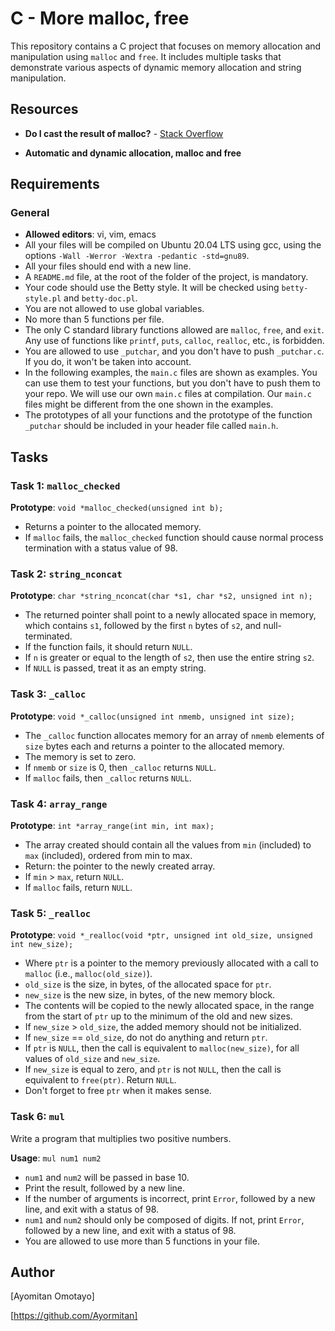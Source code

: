 # C - More malloc, free

This repository contains a C project that focuses on memory allocation and manipulation using `malloc` and `free`. It includes multiple tasks that demonstrate various aspects of dynamic memory allocation and string manipulation.

## Resources

- **Do I cast the result of malloc?** - [Stack Overflow](https://stackoverflow.com/questions/605845/do-i-cast-the-result-of-malloc)

- **Automatic and dynamic allocation, malloc and free**

## Requirements

### General

- **Allowed editors**: vi, vim, emacs
- All your files will be compiled on Ubuntu 20.04 LTS using gcc, using the options `-Wall -Werror -Wextra -pedantic -std=gnu89`.
- All your files should end with a new line.
- A `README.md` file, at the root of the folder of the project, is mandatory.
- Your code should use the Betty style. It will be checked using `betty-style.pl` and `betty-doc.pl`.
- You are not allowed to use global variables.
- No more than 5 functions per file.
- The only C standard library functions allowed are `malloc`, `free`, and `exit`. Any use of functions like `printf`, `puts`, `calloc`, `realloc`, etc., is forbidden.
- You are allowed to use `_putchar`, and you don't have to push `_putchar.c`. If you do, it won't be taken into account.
- In the following examples, the `main.c` files are shown as examples. You can use them to test your functions, but you don't have to push them to your repo. We will use our own `main.c` files at compilation. Our `main.c` files might be different from the one shown in the examples.
- The prototypes of all your functions and the prototype of the function `_putchar` should be included in your header file called `main.h`.

## Tasks

### Task 1: `malloc_checked`

**Prototype**: `void *malloc_checked(unsigned int b);`

- Returns a pointer to the allocated memory.
- If `malloc` fails, the `malloc_checked` function should cause normal process termination with a status value of 98.

### Task 2: `string_nconcat`

**Prototype**: `char *string_nconcat(char *s1, char *s2, unsigned int n);`

- The returned pointer shall point to a newly allocated space in memory, which contains `s1`, followed by the first `n` bytes of `s2`, and null-terminated.
- If the function fails, it should return `NULL`.
- If `n` is greater or equal to the length of `s2`, then use the entire string `s2`.
- If `NULL` is passed, treat it as an empty string.

### Task 3: `_calloc`

**Prototype**: `void *_calloc(unsigned int nmemb, unsigned int size);`

- The `_calloc` function allocates memory for an array of `nmemb` elements of `size` bytes each and returns a pointer to the allocated memory.
- The memory is set to zero.
- If `nmemb` or `size` is 0, then `_calloc` returns `NULL`.
- If `malloc` fails, then `_calloc` returns `NULL`.

### Task 4: `array_range`

**Prototype**: `int *array_range(int min, int max);`

- The array created should contain all the values from `min` (included) to `max` (included), ordered from min to max.
- Return: the pointer to the newly created array.
- If `min` > `max`, return `NULL`.
- If `malloc` fails, return `NULL`.

### Task 5: `_realloc`

**Prototype**: `void *_realloc(void *ptr, unsigned int old_size, unsigned int new_size);`

- Where `ptr` is a pointer to the memory previously allocated with a call to `malloc` (i.e., `malloc(old_size)`).
- `old_size` is the size, in bytes, of the allocated space for `ptr`.
- `new_size` is the new size, in bytes, of the new memory block.
- The contents will be copied to the newly allocated space, in the range from the start of `ptr` up to the minimum of the old and new sizes.
- If `new_size` > `old_size`, the added memory should not be initialized.
- If `new_size` == `old_size`, do not do anything and return `ptr`.
- If `ptr` is `NULL`, then the call is equivalent to `malloc(new_size)`, for all values of `old_size` and `new_size`.
- If `new_size` is equal to zero, and `ptr` is not `NULL`, then the call is equivalent to `free(ptr)`. Return `NULL`.
- Don't forget to free `ptr` when it makes sense.

### Task 6: `mul`

Write a program that multiplies two positive numbers.

**Usage**: `mul num1 num2`

- `num1` and `num2` will be passed in base 10.
- Print the result, followed by a new line.
- If the number of arguments is incorrect, print `Error`, followed by a new line, and exit with a status of 98.
- `num1` and `num2` should only be composed of digits. If not, print `Error`, followed by a new line, and exit with a status of 98.
- You are allowed to use more than 5 functions in your file.

## Author

[Ayomitan Omotayo]

[https://github.com/Ayormitan]

